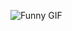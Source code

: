 ![Funny GIF](https://media.giphy.com/media/v1.Y2lkPTc5MGI3NjExdTc3NGx6MGUzdTd1OXY2NGk5Y3hreXBtbWpjcWZ4ZmZuZ3pybmRlMSZlcD12MV9pbnRlcm5hbF9naWZfYnlfaWQmY3Q9Zw/ig93eTLitmKanwNVyo/giphy.gif)
